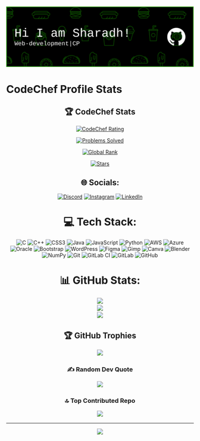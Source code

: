 ![Header](./github-header-image.png)
# CodeChef Profile Stats

<div align="center">

## 🏆 CodeChef Stats
<!-- CodeChef Rating -->
[![CodeChef Rating](https://img.shields.io/badge/dynamic/json?label=Rating&query=$.rating&url=https://competitive-coding-api.herokuapp.com/api/codechef/sharadhnaidu&logo=codechef&logoColor=white&labelColor=000000&color=success)](https://www.codechef.com/users/sharadhnaidu)
<!-- CodeChef Problems Solved -->
[![Problems Solved](https://img.shields.io/badge/dynamic/json?label=Problems%20Solved&query=$.fully_solved.count&url=https://competitive-coding-api.herokuapp.com/api/codechef/sharadhnaidu&logo=codechef&logoColor=white&labelColor=000000&color=success)](https://www.codechef.com/users/sharadhnaidu)
<!-- CodeChef Global Rank -->
[![Global Rank](https://img.shields.io/badge/dynamic/json?label=Global%20Rank&query=$.global_rank&url=https://competitive-coding-api.herokuapp.com/api/codechef/sharadhnaidu&logo=codechef&logoColor=white&labelColor=000000&color=success)](https://www.codechef.com/users/sharadhnaidu)
<!-- CodeChef Stars -->
[![Stars](https://img.shields.io/badge/dynamic/json?label=Stars&query=$.stars&url=https://competitive-coding-api.herokuapp.com/api/codechef/sharadhnaidu&logo=codechef&logoColor=white&labelColor=000000&color=success)](https://www.codechef.com/users/sharadhnaidu)

## 🌐 Socials:
[![Discord](https://img.shields.io/badge/Discord-%237289DA.svg?logo=discord&logoColor=white)](https://discord.gg/mega1ndian) [![Instagram](https://img.shields.io/badge/Instagram-%23E4405F.svg?logo=Instagram&logoColor=white)](https://instagram.com/mega1ndian) [![LinkedIn](https://img.shields.io/badge/LinkedIn-%230077B5.svg?logo=linkedin&logoColor=white)](https://linkedin.com/in/Sharadh-Naidu ) 

# 💻 Tech Stack:
![C](https://img.shields.io/badge/c-%2300599C.svg?style=for-the-badge&logo=c&logoColor=white) ![C++](https://img.shields.io/badge/c++-%2300599C.svg?style=for-the-badge&logo=c%2B%2B&logoColor=white) ![CSS3](https://img.shields.io/badge/css3-%231572B6.svg?style=for-the-badge&logo=css3&logoColor=white) ![Java](https://img.shields.io/badge/java-%23ED8B00.svg?style=for-the-badge&logo=openjdk&logoColor=white)  ![JavaScript](https://img.shields.io/badge/javascript-%23323330.svg?style=for-the-badge&logo=javascript&logoColor=%23F7DF1E) ![Python](https://img.shields.io/badge/python-3670A0?style=for-the-badge&logo=python&logoColor=ffdd54) ![AWS](https://img.shields.io/badge/AWS-%23FF9900.svg?style=for-the-badge&logo=amazon-aws&logoColor=white) ![Azure](https://img.shields.io/badge/azure-%230072C6.svg?style=for-the-badge&logo=microsoftazure&logoColor=white) ![Oracle](https://img.shields.io/badge/Oracle-F80000?style=for-the-badge&logo=oracle&logoColor=white) ![Bootstrap](https://img.shields.io/badge/bootstrap-%238511FA.svg?style=for-the-badge&logo=bootstrap&logoColor=white)  ![WordPress](https://img.shields.io/badge/WordPress-%23117AC9.svg?style=for-the-badge&logo=WordPress&logoColor=white)  ![Figma](https://img.shields.io/badge/figma-%23F24E1E.svg?style=for-the-badge&logo=figma&logoColor=white) ![Gimp](https://img.shields.io/badge/Gimp-657D8B?style=for-the-badge&logo=gimp&logoColor=FFFFFF) ![Canva](https://img.shields.io/badge/Canva-%2300C4CC.svg?style=for-the-badge&logo=Canva&logoColor=white) ![Blender](https://img.shields.io/badge/blender-%23F5792A.svg?style=for-the-badge&logo=blender&logoColor=white) ![NumPy](https://img.shields.io/badge/numpy-%23013243.svg?style=for-the-badge&logo=numpy&logoColor=white) ![Git](https://img.shields.io/badge/git-%23F05033.svg?style=for-the-badge&logo=git&logoColor=white) ![GitLab CI](https://img.shields.io/badge/gitlab%20CI-%23181717.svg?style=for-the-badge&logo=gitlab&logoColor=white) ![GitLab](https://img.shields.io/badge/gitlab-%23181717.svg?style=for-the-badge&logo=gitlab&logoColor=white) ![GitHub](https://img.shields.io/badge/github-%23121011.svg?style=for-the-badge&logo=github&logoColor=white) 
# 📊 GitHub Stats:
![](https://github-readme-stats.vercel.app/api?username=SharadhNaidu&theme=dark&hide_border=false&include_all_commits=false&count_private=false)<br/>
![](https://github-readme-streak-stats.herokuapp.com/?user=SharadhNaidu&theme=dark&hide_border=false)<br/>
![](https://github-readme-stats.vercel.app/api/top-langs/?username=SharadhNaidu&theme=dark&hide_border=false&include_all_commits=false&count_private=false&layout=compact)

## 🏆 GitHub Trophies
![](https://github-profile-trophy.vercel.app/?username=SharadhNaidu&theme=radical&no-frame=false&no-bg=true&margin-w=4)

### ✍️ Random Dev Quote
![](https://quotes-github-readme.vercel.app/api?type=horizontal&theme=radical)

### 🔝 Top Contributed Repo
![](https://github-contributor-stats.vercel.app/api?username=SharadhNaidu&limit=5&theme=radical&combine_all_yearly_contributions=true)

---
[![](https://visitcount.itsvg.in/api?id=SharadhNaidu&icon=0&color=0)](https://visitcount.itsvg.in)

<!-- Proudly created with GPRM ( https://gprm.itsvg.in ) -->
